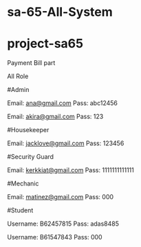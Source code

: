 ﻿# sa-65-All-System

# project-sa65

Payment Bill part

All Role

#Admin


Email: ana@gmail.com
Pass: abc12456


Email: akira@gmail.com
Pass: 123


#Housekeeper

Email: jacklove@gmail.com
Pass: 123456


#Security Guard

Email: kerkkiat@gmail.com
Pass: 1111111111111


#Mechanic

Email: matinez@gmail.com
Pass: 000


#Student

Username: B62457815
Pass: adas8485


Username: B61547843
Pass: 000
